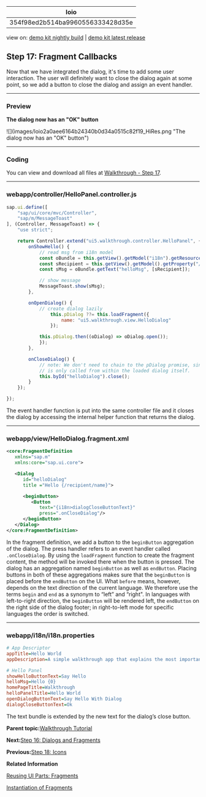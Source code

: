 <!-- loio354f98ed2b514ba9960556333428d35e -->

| loio |
| -----|
| 354f98ed2b514ba9960556333428d35e |

<div id="loio">

view on: [demo kit nightly build](https://sdk.openui5.org/nightly/#/topic/354f98ed2b514ba9960556333428d35e) | [demo kit latest release](https://sdk.openui5.org/topic/354f98ed2b514ba9960556333428d35e)</div>

## Step 17: Fragment Callbacks

Now that we have integrated the dialog, it's time to add some user interaction. The user will definitely want to close the dialog again at some point, so we add a button to close the dialog and assign an event handler.

***

### Preview

  
  
**The dialog now has an "OK" button**

![](images/loio2a0aee6164b24340b0d34a0515c82f19_HiRes.png "The dialog now has an "OK" button")

***

<a name="loio354f98ed2b514ba9960556333428d35e__section_mt1_5fk_syb"/>

### Coding

You can view and download all files at [Walkthrough - Step 17](https://sdk.openui5.org/entity/sap.m.tutorial.walkthrough/sample/sap.m.tutorial.walkthrough.17).

***

<a name="loio354f98ed2b514ba9960556333428d35e__section_nt1_5fk_syb"/>

### webapp/controller/HelloPanel.controller.js

```js
sap.ui.define([
	"sap/ui/core/mvc/Controller",
	"sap/m/MessageToast"
], (Controller, MessageToast) => {
	"use strict";

	return Controller.extend("ui5.walkthrough.controller.HelloPanel", {
		onShowHello() {
			// read msg from i18n model
			const oBundle = this.getView().getModel("i18n").getResourceBundle();
			const sRecipient = this.getView().getModel().getProperty("/recipient/name");
			const sMsg = oBundle.getText("helloMsg", [sRecipient]);

			// show message
			MessageToast.show(sMsg);
		},

		onOpenDialog() {
			// create dialog lazily
				this.pDialog ??= this.loadFragment({
					name: "ui5.walkthrough.view.HelloDialog"
				});

			this.pDialog.then((oDialog) => oDialog.open());
			});
		},

		onCloseDialog() {
			// note: We don't need to chain to the pDialog promise, since this event handler
			// is only called from within the loaded dialog itself.
			this.byId("helloDialog").close();
		}
	});

});
```

The event handler function is put into the same controller file and it closes the dialog by accessing the internal helper function that returns the dialog.

***

### webapp/view/HelloDialog.fragment.xml

```xml
<core:FragmentDefinition
   xmlns="sap.m"
   xmlns:core="sap.ui.core">

   <Dialog
      id="helloDialog"
      title ="Hello {/recipient/name}">

      <beginButton>
         <Button
            text="{i18n>dialogCloseButtonText}"
            press=".onCloseDialog"/>
      </beginButton>
   </Dialog>
</core:FragmentDefinition>
```

In the fragment definition, we add a button to the `beginButton` aggregation of the dialog. The press handler refers to an event handler called `.onCloseDialog`. By using the `loadFragment` function to create the fragment content, the method will be invoked there when the button is pressed. The dialog has an aggregation named `beginButton` as well as `endButton`. Placing buttons in both of these aggregations makes sure that the `beginButton` is placed before the `endButton` on the UI. What `before` means, however, depends on the text direction of the current language. We therefore use the terms `begin` and `end` as a synonym to “left” and “right". In languages with left-to-right direction, the `beginButton` will be rendered left, the `endButton` on the right side of the dialog footer; in right-to-left mode for specific languages the order is switched.

***

<a name="loio354f98ed2b514ba9960556333428d35e__section_d5m_ypr_r2b"/>

### webapp/i18n/i18n.properties

```ini
# App Descriptor
appTitle=Hello World
appDescription=A simple walkthrough app that explains the most important concepts of OpenUI5

# Hello Panel
showHelloButtonText=Say Hello
helloMsg=Hello {0}
homePageTitle=Walkthrough
helloPanelTitle=Hello World
openDialogButtonText=Say Hello With Dialog
dialogCloseButtonText=Ok
```

The text bundle is extended by the new text for the dialog’s close button.

**Parent topic:**[Walkthrough Tutorial](Walkthrough_Tutorial_3da5f4b.md "In this tutorial we will introduce you to all major development paradigms of OpenUI5.")

**Next:**[Step 16: Dialogs and Fragments](Step_16_Dialogs_and_Fragments_4da7298.md "In this step, we will take a closer look at another element which can be used to assemble views: the fragment.")

**Previous:**[Step 18: Icons](Step_18_Icons_776f735.md "Our dialog is still pretty much empty. Since OpenUI5 is shipped with a large icon font that contains more than 500 icons, we will add an icon to greet our users when the dialog is opened.")

**Related Information**  


[Reusing UI Parts: Fragments](Reusing_UI_Parts_Fragments_36a5b13.md "Fragments are light-weight UI parts (UI sub-trees) which can be reused, defined similar to views, but do not have any controller or other behavior code involved.")

[Instantiation of Fragments](Instantiation_of_Fragments_04129b2.md "OpenUI5 provides two options to instantiate a fragment: If it is instantiated inside a controller extending sap.ui.core.mvc.Controller, the loadFragment() function is the way to go. However, if it is instantiated in a non-controller artefact, the generic function sap.ui.core.Fragment.load() can be used.")

